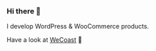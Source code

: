 ### Hi there 👋

I develop WordPress & WooCommerce products. 

Have a look at [WeCoast](https://wecoast.com.au/) 🚀
